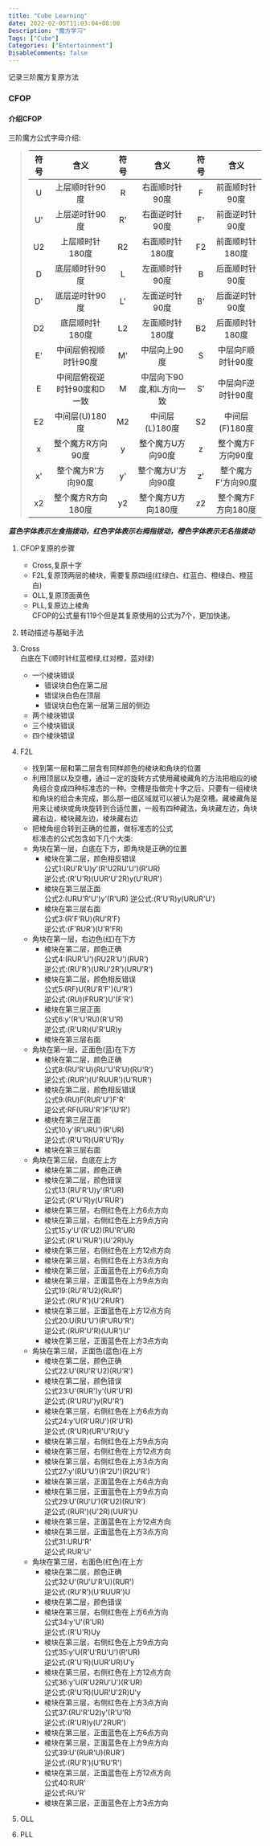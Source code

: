```yaml
---
title: "Cube Learning"
date: 2022-02-05T11:03:04+08:00
Description: "魔方学习"
Tags: ["Cube"]
Categories: ["Entertainment"]
DisableComments: false
---
```


记录三阶魔方复原方法
<!--more-->
### CFOP  
#### 介绍CFOP
三阶魔方公式字母介绍:  

>|符号|含义|符号|含义|符号|含义|
>|:-:|:-:|:-:|:-:|:-:|:-:|
>|U|上层顺时针90度|R|右面顺时针90度|F|前面顺时针90度|
>|U'|上层逆时针90度|R'|右面逆时针90度|F'|前面逆时针90度|
>|U2|上层顺时针180度|R2|右面顺时针180度|F2|前面顺时针180度|
>|D|底层顺时针90度|L|左面顺时针90度|B|后面顺时针90度|
>|D'|底层逆时针90度|L'|左面逆时针90度|B'|后面逆时针90度|
>|D2|底层顺时针180度|L2|左面顺时针180度|B2|后面顺时针180度|
>|E'|中间层俯视顺时针90度|M'|中层向上90度|S|中层向F顺时针90度|
>|E|中间层俯视逆时针90度和D一致|M|中层向下90度,和L方向一致|S'|中层向F逆时针90度|
>|E2|中间层(U)180度|M2|中间层(L)180度|S2|中间层(F)180度|
>|x|整个魔方R方向90度|y|整个魔方U方向90度|z|整个魔方F方向90度|
>|x'|整个魔方R'方向90度|y'|整个魔方U'方向90度|z'|整个魔方F'方向90度|
>|x2|整个魔方R方向180度|y2|整个魔方U方向180度|z2|整个魔方F方向180度|
 
 ***蓝色字体表示左食指拨动，红色字体表示右拇指拨动，橙色字体表示无名指拨动***  
1. CFOP复原的步骤  
    + Cross,复原十字  
    + F2L,复原顶两层的棱块，需要复原四组(红绿白、红蓝白、橙绿白、橙蓝白)  
    + OLL,复原顶面黄色  
    + PLL,复原边上棱角  
    CFOP的公式量有119个但是其复原使用的公式为7个，更加快速。  

2. 转动描述与基础手法  
3. Cross  
    白底在下(顺时针红蓝橙绿,红对橙，蓝对绿)  
    + 一个棱块错误  
        * 错误块白色在第二层  
        * 错误块白色在顶层  
        * 错误块白色在第一层第三层的侧边
    + 两个棱块错误  
    + 三个棱块错误  
    + 四个棱块错误   
4. F2L  
    * 找到第一层和第二层含有同样颜色的棱块和角块的位置  
    * 利用顶层以及空槽，通过一定的旋转方式使用藏棱藏角的方法把相应的棱角组合变成四种标准态的一种。空槽是指做完十字之后，只要有一组棱块和角块的组合未完成，那么那一组区域就可以被认为是空槽。藏棱藏角是用来让棱块或角块旋转到合适位置，一般有四种藏法，角块藏左边，角块藏右边，棱块藏左边，棱块藏右边    
    * 把棱角组合转到正确的位置，做标准态的公式  
    标准态的公式包含如下几个大类:  
    * 角块在第一层，白底在下方，即角块是正确的位置  
        - 棱块在第二层，颜色相反错误  
            公式1:(RU'R'U)y'(R'U2RU'U')(R'UR)  
            逆公式:(R'U'R)(UUR'U'2R)y(U'RUR')  
        - 棱块在第三层正面  
            公式2:(URU'R'U')y'(R'UR)
            逆公式:(R'U'R)y(URUR'U')
        - 棱块在第三层右面  
            公式3:(R'F'RU)(RU'R'F)  
            逆公式:(F'RUR')(U'R'FR)  
    * 角块在第一层，右边色(红)在下方  
        - 棱块在第二层，颜色正确  
            公式4:(RUR'U')(RU2R'U')(RUR')  
            逆公式:(RU'R')(URU'2R')(URU'R')  
        - 棱块在第二层，颜色相反错误  
            公式5:(RF)U(RU'R'F')(U'R')  
            逆公式:(RU)(FRUR')U'(F'R')  
        - 棱块在第三层正面  
            公式6:y'(R'U'RU)(R'U'R)  
            逆公式:(R'UR)(U'R'UR)y  
        - 棱块在第三层右面  
    * 角块在第一层，正面色(蓝)在下方  
        - 棱块在第二层，颜色正确  
            公式8:(RU'R'U)(RU'U'R'U)(RU'R')  
            逆公式:(RUR')(U'RUUR')(U'RUR')  
        - 棱块在第二层，颜色相反错误  
            公式9:(RU)F(RUR'U')F'R'  
            逆公式:RF(URU'R')F'(U'R')
        - 棱块在第三层正面  
            公式10:y'(R'URU')(R'UR)  
            逆公式:(R'U'R)(UR'U'R)y  
        - 棱块在第三层右面 
    * 角块在第三层，白底在上方   
        - 棱块在第二层，颜色正确  
        - 棱块在第二层，颜色错误  
            公式13:(RU'R'U)y'(R'UR)  
            逆公式:(R'U'R)y(U'RUR')  
        - 棱块在第三层，右侧红色在上方6点方向  
        - 棱块在第三层，右侧红色在上方9点方向  
            公式15:y'U'(R'U2)(RU'R'UR)  
            逆公式:(R'U'RUR')(U'2R)Uy  
        - 棱块在第三层，右侧红色在上方12点方向  
        - 棱块在第三层，右侧红色在上方3点方向  
        - 棱块在第三层，正面蓝色在上方6点方向  
        - 棱块在第三层，正面蓝色在上方9点方向  
            公式19:(RU'R'U2)(RUR')  
            逆公式:(RU'R')(U'2RUR')
        - 棱块在第三层，正面蓝色在上方12点方向  
            公式20:U(RU'U')(R'URU'R')  
            逆公式:(RUR'U'R)(UUR')U'  
        - 棱块在第三层，正面蓝色在上方3点方向  
    * 角块在第三层，正面色(蓝色)在上方  
        - 棱块在第二层，颜色正确  
            公式22:U'(RU'R'U2)(RU'R')
        - 棱块在第二层，颜色错误  
            公式23:U'(RUR')y'(UR'U'R)  
            逆公式:(R'URU')y(RU'R')
        - 棱块在第三层，右侧红色在上方6点方向  
            公式24:y'U(R'URU')(R'U'R)  
            逆公式:(R'UR)(UR'U'R)U'y
        - 棱块在第三层，右侧红色在上方9点方向  
        - 棱块在第三层，右侧红色在上方12点方向  
        - 棱块在第三层，右侧红色在上方3点方向  
            公式27:y'(RU'U')(R'2U')(R2U'R')
        - 棱块在第三层，正面蓝色在上方6点方向  
        - 棱块在第三层，正面蓝色在上方9点方向  
            公式29:U'(RU'U')(R'U2)(RU'R')  
            逆公式:(RUR')(U'2R)(UUR')U  
        - 棱块在第三层，正面蓝色在上方12点方向  
        - 棱块在第三层，正面蓝色在上方3点方向  
            公式31:URU'R'  
            逆公式:RUR'U'  
    * 角块在第三层，右面色(红色)在上方  
        - 棱块在第二层，颜色正确  
            公式32:U'(RU'U'R'U)(RUR')  
            逆公式:(RU'R')(U'RUUR')U  
        - 棱块在第二层，颜色错误  
        - 棱块在第三层，右侧红色在上方6点方向  
            公式34:y'U'(R'UR)  
            逆公式:(R'U'R)Uy
        - 棱块在第三层，右侧红色在上方9点方向  
            公式35:y'U(R'U'RU'U')(R'UR)  
            逆公式:(R'U'R)(UUR'UR)U'y  
        - 棱块在第三层，右侧红色在上方12点方向  
            公式36:y'U(R'U2RU'U')(R'UR)  
            逆公式:(R'U'R)(UUR'U'2R)U'y
        - 棱块在第三层，右侧红色在上方3点方向  
            公式37:(RU'R'U2)y'(R'U'R)  
            逆公式:(R'UR)y(U'2RUR')  
        - 棱块在第三层，正面蓝色在上方6点方向  
        - 棱块在第三层，正面蓝色在上方9点方向  
            公式39:U'(RUR'U)(RUR')  
            逆公式:(RU'R')(U'RU'R')  
        - 棱块在第三层，正面蓝色在上方12点方向  
            公式40:RUR'  
            逆公式:RU'R'
        - 棱块在第三层，正面蓝色在上方3点方向  
5. OLL  

6. PLL  
